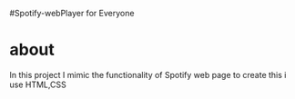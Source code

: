 #Spotify-webPlayer for Everyone 

# about
In this project I mimic the functionality of  Spotify web page 
to  create this i use HTML,CSS
